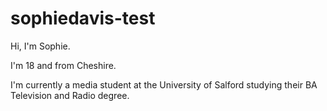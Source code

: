 # sophiedavis-test

Hi, I'm Sophie.

I'm 18 and from Cheshire.

I'm currently a media student at the University of Salford studying their BA Television and Radio degree.
